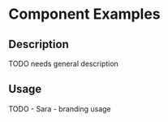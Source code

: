 # Component Examples

## Description
TODO needs general description

## Usage
TODO - Sara - branding usage